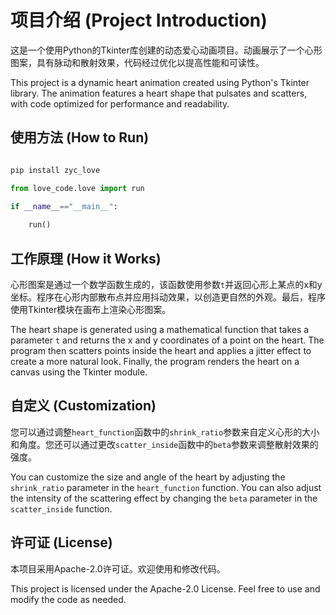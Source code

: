 # 项目介绍 (Project Introduction)

这是一个使用Python的Tkinter库创建的动态爱心动画项目。动画展示了一个心形图案，具有脉动和散射效果，代码经过优化以提高性能和可读性。

This project is a dynamic heart animation created using Python's Tkinter library. The animation features a heart shape that pulsates and scatters, with code optimized for performance and readability.

## 使用方法 (How to Run)

```python

pip install zyc_love 

from love_code.love import run 

if __name__=="__main__":
    
    run()

```

## 工作原理 (How it Works)
心形图案是通过一个数学函数生成的，该函数使用参数`t`并返回心形上某点的x和y坐标。程序在心形内部散布点并应用抖动效果，以创造更自然的外观。最后，程序使用Tkinter模块在画布上渲染心形图案。

The heart shape is generated using a mathematical function that takes a parameter `t` and returns the x and y coordinates of a point on the heart. The program then scatters points inside the heart and applies a jitter effect to create a more natural look. Finally, the program renders the heart on a canvas using the Tkinter module.

## 自定义 (Customization)
您可以通过调整`heart_function`函数中的`shrink_ratio`参数来自定义心形的大小和角度。您还可以通过更改`scatter_inside`函数中的`beta`参数来调整散射效果的强度。

You can customize the size and angle of the heart by adjusting the `shrink_ratio` parameter in the `heart_function` function. You can also adjust the intensity of the scattering effect by changing the `beta` parameter in the `scatter_inside` function.

## 许可证 (License)
本项目采用Apache-2.0许可证。欢迎使用和修改代码。

This project is licensed under the Apache-2.0 License. Feel free to use and modify the code as needed.
